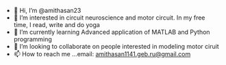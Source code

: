 - 👋 Hi, I’m @amithasan23
- 👀 I’m interested in circuit neuroscience and motor circuit. In my free time, I read, write and do yoga 
- 🌱 I’m currently learning Advanced application of MATLAB and Python programming
- 💞️ I’m looking to collaborate on people interested in modeling motor ciruit 
- 📫 How to reach me ...email: amithasan1141.geb.ru@gmail.com

<!---
amithasan23/amithasan23 is a ✨ special ✨ repository because its `README.md` (this file) appears on your GitHub profile.
You can click the Preview link to take a look at your changes.
--->
